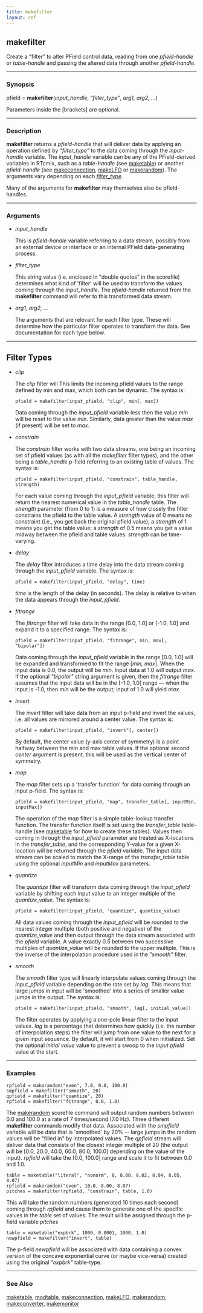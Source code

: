 ```yaml
---
title: makefilter
layout: ref
---
```


## makefilter

Create a "filter" to alter PField control data, reading
from one *pfield-handle* or *table-handle* and passing the altered data
through another *pfield-handle*.

-----

### Synopsis

pfield = **makefilter**(*input\_handle*, *"filter\_type"*, *arg1, arg2,
...*)

Parameters inside the \[brackets\] are optional.

-----

### Description

**makefilter** returns a *pfield-handle* that will deliver data by
applying an operation defined by *"filter\_type"* to the data coming
through the *input-handle* variable. The *input\_handle* variable can be
any of the PField-derived variables in RTcmix, such as a *table-handle*
(see [maketable](maketable.html)) or another *pfield-handle* (see
[makeconnection](makeconnection.html), [makeLFO](makeLFO.html) or
[makerandom](makerandom.html)). The arguments vary depending on each
*[filter\_type](#filter_types)*.

Many of the arguments for **makefilter** may themselves also be
pfield-handles.

-----

### Arguments

  - *input\_handle*  
     
    This is *pfield-handle* variable referring to a data stream,
    possibly from an external device or interface or an internal PField
    data-generating process.

  - *filter\_type*  
     
    This string value (i.e. enclosed in "double quotes" in the
    scorefile) determines what kind of 'filter' will be used to
    transform the values coming through the *input\_handle*. The
    *pfield-handle* returned from the **makefilter** command will refer
    to this transformed data stream.

  - *arg1, arg2, ...*  
      
    The arguments that are relevant for each filter type. These will
    determine how the particular filter operates to transform the data.
    See documentation for each type below.

-----

## <span id="filter_types" class="internallink">Filter Types</span>

  - <span id="clip" class="internallink">*clip*</span>  
      
    The *clip* filter will This limits the incoming pfield values to the
    range defined by min and max, which both can be dynamic. The syntax is:

    ```
    pfield = makefilter(input_pfield, "clip", min[, max])
    ```

    Data coming through the *input\_pfield* variable less then the value
    *min* will be reset to the value *min*. Similarly, data greater than
    the value *max* (if present) will be set to *max*.

  - <span id="constrain" class="internallink">*constrain*</span>  
      
    The *constrain* filter works with two data streams, one being an
    incoming set of pfield values (as with all the *makefilter* filter
    types), and the other being a *table\_handle* p-field referring to
    an existing table of values. The syntax is:

    ```
    pfield = makefilter(input_pfield, "constrain", table_handle, strength)
    ```

    For each value coming through the *input\_pfield* variable, this
    filter will return the nearest numerical value in the
    *table\_handle* table. The *strength* parameter (from 0 to 1) is a
    measure of how closely the filter constrains the pfield to the table
    value. A *strength* value of 0 means no constraint (i.e., you get
    back the original pfield value); a *strength* of 1 means you get the
    table value; a *strength* of 0.5 means you get a value midway
    between the pfield and table values. *strength* can be time-varying.

  - <span id="delay" class="internallink">*delay*</span>  
      
    The *delay* filter introduces a time delay into the data stream
    coming through the *input\_pfield* variable. The syntax is:

    ```
    pfield = makefilter(input_pfield, "delay", time)
    ```

    *time* is the length of the delay (in seconds). The delay is
    relative to when the data appears through the *input\_pfield*.

  - <span id="fitrange" class="internallink">*fitrange*</span>  
      
    The *fitrange* filter will take data in the range \[0.0, 1.0\] or
    \[-1.0, 1.0\] and expand it to a specified range. The syntax is:

    ```
    pfield = makefilter(input_pfield, "fitrange", min, max[, "bipolar"])
    ```

    Data coming through the *input\_pfield* variable in the range \[0.0,
    1.0\] will be expanded and transformed to fit the range \[*min,
    max*\]. When the input data is 0.0, the output will be *min*. Input
    data at 1.0 will output *max*. If the optional *"bipolar"* string
    argument is given, then the *fitrange* filter assumes that the input
    data will be in the \[-1.0, 1.0\] range &mdash; when the input is -1.0,
    then *min* will be the output; input of 1.0 will yield *max*.

  - <span id="invert" class="internallink">*invert*</span>  
      
    The *invert* filter will take data from an input p-field and
    invert the values, i.e. all values are mirrored around a center
    value. The syntax is:

    ```
    pfield = makefilter(input_pfield, "invert"[, center])
    ```

    By default, the center value (y-axis center of symmetry) is a point
    halfway between the min and max table values. If the optional second
    *center* argument is present, this will be used as the vertical
    center of symmetry.

  - <span id="map" class="internallink">*map*</span>  
      
    The *map* filter sets up a 'transfer function' for data coming
    through an input p-field. The syntax is:

    ```
    pfield = makefilter(input_pfield, "map", transfer_table[, inputMin, inputMax])
    ```

    The operation of the *map* filter is a simple table-lookup transfer
    function. The transfer function itself is set using the
    *transfer\_table* table-handle (see [maketable](maketable.html) for
    how to create these tables). Values then coming in through the
    *input\_pfield* parameter are treated as X-locations in the
    *transfer\_table*, and the corresponding Y-value for a given
    X-location will be returned through the *pfield* variable. The input
    data stream can be scaled to match the X-range of the
    *transfer\_table* table using the optional *inputMin* and *inputMax*
    parameters.

  - <span id="quantize" class="internallink">*quantize*</span>  
      
    The *quantize* filter will transform data coming through the
    *input\_pfield* variable by shifting each input value to an integer
    multiple of the *quantize\_value*. The syntax is:

    ```
    pfield = makefilter(input_pfield, "quantize", quantize_value)
    ```

    All data values coming through the *input\_pfield* will be rounded
    to the nearest integer multiple (both positive and negative) of the
    *quantize\_value* and then output through the data stream associated
    with the *pfield* variable. A value exactly 0.5 between two
    successive multiples of *quantize\_value* will be rounded to the
    upper multiple. This is the inverse of the interpolation procedure
    used in the *"smooth"* filter.

  - <span id="smooth" class="internallink">*smooth*</span>  
      
    The *smooth* filter type will linearly interpolate values coming
    through the *input\_pfield* variable depending on the rate set by
    *lag*. This means that large jumps in input will be 'smoothed' into
    a series of smaller value jumps in the output. The syntax is:

    ```
    pfield = makefilter(input_pfield, "smooth", lag[, initial_value])
    ```

    The filter operates by applying a one-pole linear filter to the input
    values. *lag* is a percentage that determines how quickly (i.e. the
    number of interpolation steps) the filter will jump from one value
    to the next for a given input sequence. By default, it will start
    from 0 when initialized. Set the optional *initial value* value to
    prevent a swoop to the *input pfield* value at the start.

-----

### Examples

``` 
rpfield = makerandom("even", 7.0, 0.0, 100.0)
smpfield = makefilter("smooth", 20)
qpfield = makefilter("quantize", 20)
rpfield = makefilter("fitrange", 0.0, 1.0)
```

The [makerandom](makerandom.html) scorefile command will output random
numbers between 0.0 and 100.0 at a rate of 7 times/second (7.0 Hz).
Three different **makefilter** commands modify that data. Associated
with the *smpfield* variable will be data that is 'smoothed' by 20% --
large jumps in the random values will be "filled in" by interpolated
values. The *qpfield* stream will deliver data that consists of the
closest integer multiple of 20 (the output will be \[0.0, 20.0, 40.0,
60.0, 80.0, 100.0\] depending on the value of the input). *rpfield* will
take the \[0.0, 100.0\] range and scale it to fit between 0.0 and 1.0.

``` 
table = maketable("literal", "nonorm", 0, 8.00, 8.02, 8.04, 8.05, 8.07)
rpfield = makerandom("even", 10.0, 8.00, 8.07)
pitches = makefilter(rpfield, "constrain", table, 1.0)
```

This will take the random numbers (generated 10 times each second)
coming through *rpfield* and cause them to generate one of the specific
values in the *table* set of values. The result will be assigned through
the p-field variable *pitches*

``` 
table = maketable("expbrk", 1000, 0.0001, 1000, 1.0)
newpfield = makefilter("invert", table)
```

The p-field *newpfield* will be associated with data containing a convex
version of the concave exponential curve (or maybe vice-versa) created
using the original *"expbrk"* table-type.

-----

### See Also

[maketable](maketable.html), [modtable](modtable.html),
[makeconnection](makeconnection.html), [makeLFO](makeLFO.html),
[makerandom](makerandom.html), [makeconverter](makeconverter.html),
[makemonitor](makemonitor.html)
